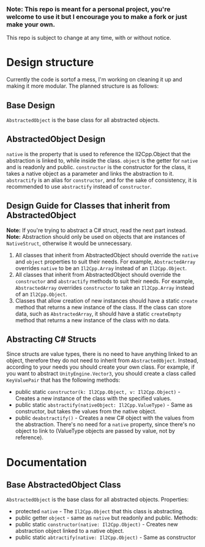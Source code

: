 ### Note: This repo is meant for a personal project, you're welcome to use it but I encourage you to make a fork or just make your own.
This repo is subject to change at any time, with or without notice.

# Design structure
Currently the code is sortof a mess, I'm working on cleaning it up and making it more modular. The planned structure is as follows:
## Base Design
`AbstractedObject` is the base class for all abstracted objects.
## AbstractedObject Design
`native` is the property that is used to reference the Il2Cpp.Object that the abstraction is linked to, while inside the class. `object` is the getter for `native` and is readonly and public.
`constructor` is the constructor for the class, it takes a native object as a parameter and links the abstraction to it. `abstractify` is an alias for `constructor`, and for the sake of consistency, it is recommended to use `abstractify` instead of `constructor`.
## Design Guide for Classes that inherit from AbstractedObject 
**Note:** If you're trying to abstract a C# struct, read the next part instead.
**Note:** Abstraction should only be used on objects that are instances of `NativeStruct`, otherwise it would be unnecessary.
1. All classes that inherit from AbstractedObject should override the `native` and `object` properties to suit their needs. For example, `AbstractedArray` overrides `native` to be an `Il2Cpp.Array` instead of an `Il2Cpp.Object`.
2. All classes that inherit from AbstractedObject should override the `constructor` and `abstractify` methods to suit their needs. For example, `AbstractedArray` overrides `constructor` to take an `Il2Cpp.Array` instead of an `Il2Cpp.Object`.
3. Classes that allow creation of new instances should have a static `create` method that returns a new instance of the class. If the class can store data, such as `AbstractedArray`, it should have a static `createEmpty` method that returns a new instance of the class with no data.
## Abstracting C# Structs
Since structs are value types, there is no need to have anything linked to an object, therefore they do not need to inherit from `AbstractedObject`.
Instead, according to your needs you should create your own class.
For example, if you want to abstract `UnityEngine.Vector3`, you should create a class called `KeyValuePair` that has the following methods:
- public static `constructor(k: Il2Cpp.Object, v: Il2Cpp.Object)` - Creates a new instance of the class with the specified values.
- public static `abstractify(nativeObject: Il2Cpp.ValueType)` - Same as constructor, but takes the values from the native object.
- public `deabstractify()` - Creates a new C# object with the values from the abstraction.
There's no need for a `native` property, since there's no object to link to (ValueType objects are passed by value, not by reference).


# Documentation
## Base AbstractedObject Class
`AbstractedObject` is the base class for all abstracted objects.
Properties:
- protected `native` - The `Il2Cpp.Object` that this class is abstracting.
- public getter `object` - same as `native` but readonly and public.
Methods:
- public static `constructor(native: Il2Cpp.Object)` - Creates new abstraction object linked to a native object.
- public static `abtractify(native: Il2Cpp.Object)` - Same as constructor
